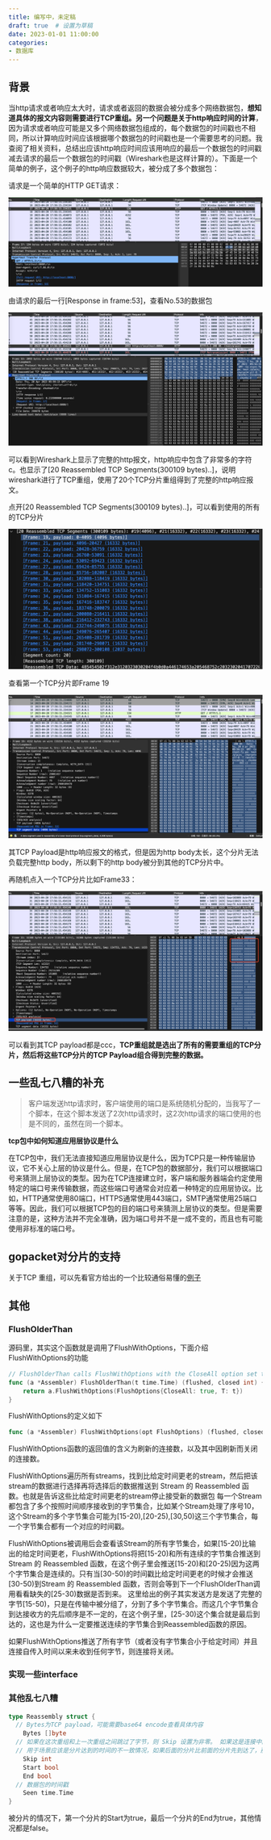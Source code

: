 ```yaml
---
title: 编写中，未定稿
draft: true  # 设置为草稿
date: 2023-01-01 11:00:00
categories:
- 数据库
---
```




## 背景

当http请求或者响应太大时，请求或者返回的数据会被分成多个网络数据包，**想知道具体的报文内容则需要进行TCP重组。另一个问题是关于http响应时间的计算**，因为请求或者响应可能是又多个网络数据包组成的，每个数据包的时间戳也不相同，所以计算响应时间应该根据哪个数据包的时间戳也是一个需要思考的问题。我查阅了相关资料，总结出应该http响应时间应该用响应的最后一个数据包的时间戳减去请求的最后一个数据包的时间戳（Wireshark也是这样计算的）。下面是一个简单的例子，这个例子的http响应数据较大，被分成了多个数据包：

请求是一个简单的HTTP GET请求：

![image-20230421112651028](../images/image-20230421112651028.png)

由请求的最后一行[Response in frame:53]，查看No.53的数据包

![image-20230421112846949](../images/image-20230421112846949.png)

可以看到Wireshark上显示了完整的http报文，http响应中包含了非常多的字符c。也显示了[20 Reassembled TCP Segments(300109 bytes)..]，说明wireshark进行了TCP重组，使用了20个TCP分片重组得到了完整的http响应报文。

点开[20 Reassembled TCP Segments(300109 bytes)..]，可以看到使用的所有的TCP分片

![image-20230421113058890](../images/image-20230421113058890.png)

查看第一个TCP分片即Frame 19

![image-20230421113442834](../images/image-20230421113442834.png)

其TCP Payload是http响应报文的格式，但是因为http body太长，这个分片无法负载完整http body，所以剩下的http body被分到其他的TCP分片中。

再随机点入一个TCP分片比如Frame33：

![image-20230421113224094](../images/image-20230421113224094.png)

可以看到其TCP payload都是ccc，**TCP重组就是选出了所有的需要重组的TCP分片，然后将这些TCP分片的TCP Payload组合得到完整的数据。**

## 一些乱七八糟的补充

> 客户端发送http请求时，客户端使用的端口是系统随机分配的，当我写了一个脚本，在这个脚本发送了2次http请求时，这2次http请求的端口使用的也是不同的，虽然在同一个脚本。

**tcp包中如何知道应用层协议是什么**

在TCP包中，我们无法直接知道应用层协议是什么，因为TCP只是一种传输层协议，它不关心上层的协议是什么。但是，在TCP包的数据部分，我们可以根据端口号来猜测上层协议的类型。因为在TCP连接建立时，客户端和服务器端会约定使用特定的端口号来传输数据，而这些端口号通常会对应着一种特定的应用层协议。比如，HTTP通常使用80端口，HTTPS通常使用443端口，SMTP通常使用25端口等等。因此，我们可以根据TCP包的目的端口号来猜测上层协议的类型。但是需要注意的是，这种方法并不完全准确，因为端口号并不是一成不变的，而且也有可能使用非标准的端口号。

## gopacket对分片的支持

关于TCP 重组，可以先看官方给出的一个比较通俗易懂的[例子](https://github.com/google/gopacket/blob/master/examples/httpassembly/main.go)





















## 其他

### FlushOlderThan

源码里，其实这个函数就是调用了FlushWithOptions，下面介绍FlushWithOptions的功能

```go
// FlushOlderThan calls FlushWithOptions with the CloseAll option set to true.
func (a *Assembler) FlushOlderThan(t time.Time) (flushed, closed int) {
	return a.FlushWithOptions(FlushOptions{CloseAll: true, T: t})
}
```

FlushWithOptions的定义如下

```go
func (a *Assembler) FlushWithOptions(opt FlushOptions) (flushed, closed int) 
```

FlushWithOptions函数的返回值的含义为刷新的连接数，以及其中因刷新而关闭的连接数。

FlushWithOptions遍历所有streams，找到比给定时间更老的stream，然后把该stream的数据进行选择再将选择后的数据推送到 Stream 的 Reassembled 函数。也就是告诉这些比给定时间更老的stream停止接受新的数据包
每一个Stream都包含了多个按照时间顺序接收到的字节集合，比如某个Stream处理了序号10，这个Stream的多个字节集合可能为[15-20),[20-25),[30,50)这三个字节集合，每一个字节集合都有一个对应的时间戳。

FlushWithOptions被调用后会查看该Stream的所有字节集合，如果[15-20)比输出的给定时间更老，FlushWithOptions将把[15-20)和所有连续的字节集合推送到 Stream 的 Reassembled 函数，在这个例子里会推送[15-20)和[20-25)因为这两个字节集合是连续的。只有当[30-50)的时间戳比给定时间更老的时候才会推送[30-50)到Stream 的 Reassembled 函数，否则会等到下一个FlushOlderThan调用看看缺失的[25-30)数据是否到来。
这里给出的例子其实发送方是发送了完整的字节[15-50)，只是在传输中被分组了，分到了多个字节集合。而这几个字节集合到达接收方的先后顺序是不一定的，在这个例子里，[25-30)这个集合就是最后到达的，这也是为什么一定要推送连续的字节集合到Reassembled函数的原因。

如果FlushWithOptions推送了所有字节（或者没有字节集合小于给定时间）并且连接自传入时间以来未收到任何字节，则连接将关闭。

### 实现一些interface





### 其他乱七八糟

```go
type Reassembly struct {
  // Bytes为TCP payload，可能需要base64 encode查看具体内容
	Bytes []byte
  // 如果在这次重组和上一次重组之间跳过了字节，则 Skip 设置为非零。 如果这是连接中的第一个数据包并且我们没有看到开始，我们不知道我们跳过了多少字节，所以我们将它设置为 -1。 否则，它被设置为跳过的字节数。
  // 用于场景应该是分片达到的时间的不一致情况，如果后面的分片比前面的分片先到达了，那么Skip应该就是非0
	Skip int
	Start bool
	End bool
  // 数据包的时间戳
	Seen time.Time
}
```

被分片的情况下，第一个分片的Start为true，最后一个分片的End为true，其他情况都是false。
